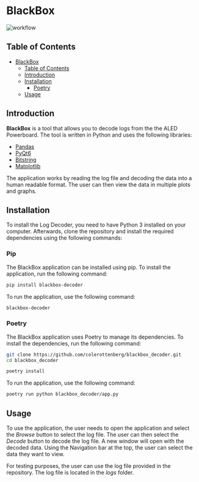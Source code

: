 # BlackBox 

<!-- ! Add a badge for the workflow -->
![workflow](https://github.com/colerottenberg/blackbox_decoder/actions/workflows/tests.yml/badge.svg)

## Table of Contents
- [BlackBox](#blackbox)
  - [Table of Contents](#table-of-contents)
  - [Introduction](#introduction)
  - [Installation](#installation)
    - [Poetry](#poetry)
  - [Usage](#usage)

## Introduction

**BlackBox** is a tool that allows you to decode logs from the the ALED Powerboard. The tool is written in Python and uses the following libraries:
- [Pandas](https://pandas.pydata.org/)
- [PyQt6](https://www.riverbankcomputing.com/software/pyqt/intro)
- [Bitstring](https://pypi.org/project/bitstring/)
- [Matplotlib](https://matplotlib.org/)

The application works by reading the log file and decoding the data into a human readable format. The user can then view the data in multiple plots and graphs.

## Installation

To install the Log Decoder, you need to have Python 3 installed on your computer. Afterwards, clone the repository and install the required dependencies using the following commands:

### Pip

The BlackBox application can be installed using pip. To install the application, run the following command:

```bash
pip install blackbox-decoder
```

To run the application, use the following command:

```bash
blackbox-decoder
```

### Poetry

The BlackBox application uses Poetry to manage its dependencies. To install the dependencies, run the following command:

```bash
git clone https://github.com/colerottenberg/blackbox_decoder.git
cd blackbox_decoder
```

```bash
poetry install
```

To run the application, use the following command:

```bash
poetry run python blackbox_decoder/app.py
```

## Usage

To use the application, the user needs to open the application and select the *Browse* button to select the log file. The user can then select the *Decode* button to decode the log file. A new window will open with the decoded data. Using the Navigation bar at the top, the user can select the data they want to view.

For testing purposes, the user can use the log file provided in the repository. The log file is located in the *logs* folder.
